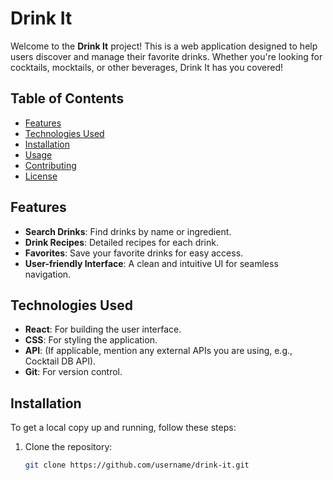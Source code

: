 # Drink It

Welcome to the **Drink It** project! This is a web application designed to help users discover and manage their favorite drinks. Whether you're looking for cocktails, mocktails, or other beverages, Drink It has you covered!

## Table of Contents

- [Features](#features)
- [Technologies Used](#technologies-used)
- [Installation](#installation)
- [Usage](#usage)
- [Contributing](#contributing)
- [License](#license)

## Features

- **Search Drinks**: Find drinks by name or ingredient.
- **Drink Recipes**: Detailed recipes for each drink.
- **Favorites**: Save your favorite drinks for easy access.
- **User-friendly Interface**: A clean and intuitive UI for seamless navigation.

## Technologies Used

- **React**: For building the user interface.
- **CSS**: For styling the application.
- **API**: (If applicable, mention any external APIs you are using, e.g., Cocktail DB API).
- **Git**: For version control.

## Installation

To get a local copy up and running, follow these steps:

1. Clone the repository:
   ```bash
   git clone https://github.com/username/drink-it.git
